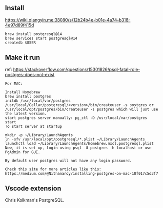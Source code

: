 ## Install

https://wiki.qiangyin.me:38080/s/12b24b4e-b01e-4a74-b318-4e97d89f415d

```
brew install postgresql@14
brew services start postgresql@14
createdb $USER
```

## Make it run

ref: https://stackoverflow.com/questions/15301826/psql-fatal-role-postgres-does-not-exist

```
For MAC:

Install Homebrew
brew install postgres
initdb /usr/local/var/postgres
/usr/local/Cellar/postgresql/<version>/bin/createuser -s postgres or /usr/local/opt/postgres/bin/createuser -s postgres which will just use the latest version.
start postgres server manually: pg_ctl -D /usr/local/var/postgres start
To start server at startup

mkdir -p ~/Library/LaunchAgents
ln -sfv /usr/local/opt/postgresql/*.plist ~/Library/LaunchAgents
launchctl load ~/Library/LaunchAgents/homebrew.mxcl.postgresql.plist
Now, it is set up, login using psql -U postgres -h localhost or use PgAdmin for GUI.

By default user postgres will not have any login password.

Check this site for more articles like this: https://medium.com/@Nithanaroy/installing-postgres-on-mac-18f017c5d3f7
```

## Vscode extension

Chris Kolkman's PostgreSQL.

